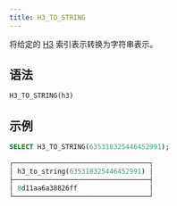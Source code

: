 ```yaml
---
title: H3_TO_STRING
---
```


将给定的 [H3](https://eng.uber.com/h3/) 索引表示转换为字符串表示。

## 语法

```sql
H3_TO_STRING(h3)
```

## 示例

```sql
SELECT H3_TO_STRING(635318325446452991);

┌──────────────────────────────────┐
│ h3_to_string(635318325446452991) │
├──────────────────────────────────┤
│ 8d11aa6a38826ff                  │
└──────────────────────────────────┘
```